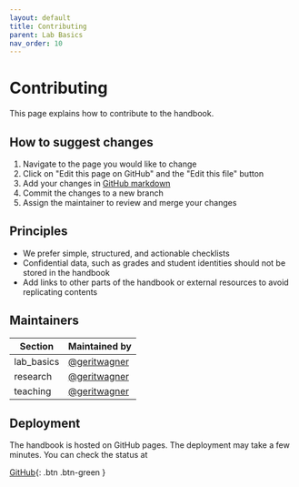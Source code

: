 ```yaml
---
layout: default
title: Contributing
parent: Lab Basics
nav_order: 10
---
```


# Contributing

This page explains how to contribute to the handbook.

## How to suggest changes

1. Navigate to the page you would like to change
2. Click on "Edit this page on GitHub" and the "Edit this file" button
3. Add your changes in [GitHub markdown](https://docs.github.com/de/get-started/writing-on-github/getting-started-with-writing-and-formatting-on-github/basic-writing-and-formatting-syntax)
4. Commit the changes to a new branch
5. Assign the maintainer to review and merge your changes

## Principles

- We prefer simple, structured, and actionable checklists
- Confidential data, such as grades and student identities should not be stored in the handbook
- Add links to other parts of the handbook or external resources to avoid replicating contents

<!-- 
Note: who is responsible
-->

<!--
{: .highlight }
A paragraph highlighted as a warning

[VC](https://vc.uni-bamberg.de/course/view.php?id=58270){: .btn .btn-blue }

## Contributing via git

```mermaid
gitGraph
    commit
    commit
    branch contribution
    checkout contribution
    commit
    commit
    checkout main
    merge contribution
    commit
    commit
    commit
```
-->

## Maintainers

| Section    | Maintained by |
|------------|---------------|
| lab_basics | [@geritwagner](https://github.com/geritwagner)  |
| research   | [@geritwagner](https://github.com/geritwagner)  |
| teaching   | [@geritwagner](https://github.com/geritwagner)  |

## Deployment

The handbook is hosted on GitHub pages. The deployment may take a few minutes. You can check the status at 

[GitHub](https://github.com/digital-work-lab/handbook/actions){: .btn .btn-green }


